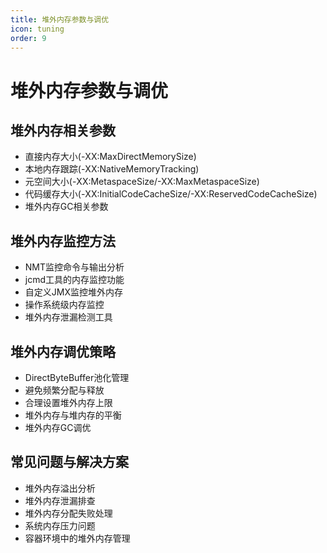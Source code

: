 ```yaml
---
title: 堆外内存参数与调优
icon: tuning
order: 9
---
```


# 堆外内存参数与调优

## 堆外内存相关参数

- 直接内存大小(-XX:MaxDirectMemorySize)
- 本地内存跟踪(-XX:NativeMemoryTracking)
- 元空间大小(-XX:MetaspaceSize/-XX:MaxMetaspaceSize)
- 代码缓存大小(-XX:InitialCodeCacheSize/-XX:ReservedCodeCacheSize)
- 堆外内存GC相关参数

## 堆外内存监控方法

- NMT监控命令与输出分析
- jcmd工具的内存监控功能
- 自定义JMX监控堆外内存
- 操作系统级内存监控
- 堆外内存泄漏检测工具

## 堆外内存调优策略

- DirectByteBuffer池化管理
- 避免频繁分配与释放
- 合理设置堆外内存上限
- 堆外内存与堆内存的平衡
- 堆外内存GC调优

## 常见问题与解决方案

- 堆外内存溢出分析
- 堆外内存泄漏排查
- 堆外内存分配失败处理
- 系统内存压力问题
- 容器环境中的堆外内存管理
